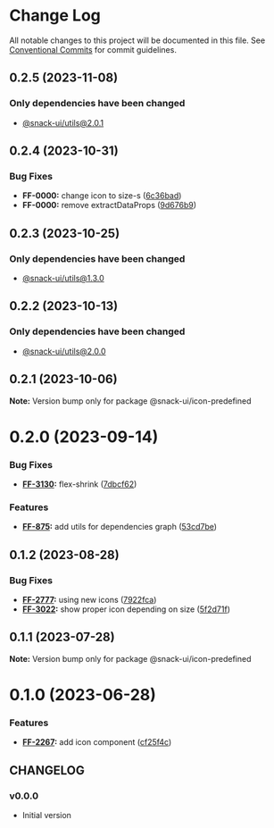 # Change Log

All notable changes to this project will be documented in this file.
See [Conventional Commits](https://conventionalcommits.org) for commit guidelines.

## 0.2.5 (2023-11-08)

### Only dependencies have been changed
* [@snack-ui/utils@2.0.1](https://git.sbercloud.tech/sbercloud-ui/tokens-design-system/snack-uikit/-/blob/master/packages/utils/CHANGELOG.md)





## 0.2.4 (2023-10-31)


### Bug Fixes

* **FF-0000:** change icon to size-s ([6c36bad](https://git.sbercloud.tech/sbercloud-ui/tokens-design-system/snack-uikit/commits/6c36bad3dcbb04d3639c91db2f5c203e5655bfd3))
* **FF-0000:** remove extractDataProps ([9d676b9](https://git.sbercloud.tech/sbercloud-ui/tokens-design-system/snack-uikit/commits/9d676b9df214167bfd1b7ce9f1590891ca62f9a3))





## 0.2.3 (2023-10-25)

### Only dependencies have been changed
* [@snack-ui/utils@1.3.0](https://git.sbercloud.tech/sbercloud-ui/tokens-design-system/snack-uikit/-/blob/master/packages/utils/CHANGELOG.md)





## 0.2.2 (2023-10-13)

### Only dependencies have been changed
* [@snack-ui/utils@2.0.0](https://git.sbercloud.tech/sbercloud-ui/tokens-design-system/snack-uikit/-/blob/master/packages/utils/CHANGELOG.md)





## 0.2.1 (2023-10-06)

**Note:** Version bump only for package @snack-ui/icon-predefined





# 0.2.0 (2023-09-14)


### Bug Fixes

* **[FF-3130](https://jira.sbercloud.tech/browse/FF-3130):** flex-shrink ([7dbcf62](https://git.sbercloud.tech/sbercloud-ui/tokens-design-system/snack-uikit/commits/7dbcf628612659cb2f1c77aa6f0c6b4f783e13ea))


### Features

* **[FF-875](https://jira.sbercloud.tech/browse/FF-875):** add utils for dependencies graph ([53cd7be](https://git.sbercloud.tech/sbercloud-ui/tokens-design-system/snack-uikit/commits/53cd7be638f01e573cb52b2417a39f4df4f6089b))





## 0.1.2 (2023-08-28)


### Bug Fixes

* **[FF-2777](https://jira.sbercloud.tech/browse/FF-2777):** using new icons ([7922fca](https://git.sbercloud.tech/sbercloud-ui/tokens-design-system/snack-uikit/commits/7922fca103293299554fe07d607ca54b3b571e66))
* **[FF-3022](https://jira.sbercloud.tech/browse/FF-3022):** show proper icon depending on size ([5f2d71f](https://git.sbercloud.tech/sbercloud-ui/tokens-design-system/snack-uikit/commits/5f2d71fea4e0cdcf8ce1a0e7a816676b668450e8))





## 0.1.1 (2023-07-28)

**Note:** Version bump only for package @snack-ui/icon-predefined





# 0.1.0 (2023-06-28)


### Features

* **[FF-2267](https://jira.sbercloud.tech/browse/FF-2267):** add icon component ([cf25f4c](https://git.sbercloud.tech/sbercloud-ui/tokens-design-system/snack-uikit/commits/cf25f4c709bf7f8abfad80f3da1ebd6f6f14883d))





## CHANGELOG

### v0.0.0

- Initial version
